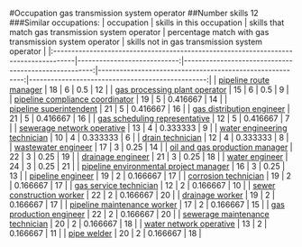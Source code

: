 #Occupation gas transmission system operator
##Number skills 12
###Similar occupations:
| occupation                                                                          |   skills in this occupation |   skills that match gas transmission system operator |   percentage match with gas transmission system operator |   skills not in gas transmission system operator |
|:------------------------------------------------------------------------------------|----------------------------:|-----------------------------------------------------:|---------------------------------------------------------:|-------------------------------------------------:|
| [pipeline route manager](pipeline_route_manager.md)                                 |                          18 |                                                    6 |                                                 0.5      |                                               12 |
| [gas processing plant operator](gas_processing_plant_operator.md)                   |                          15 |                                                    6 |                                                 0.5      |                                                9 |
| [pipeline compliance coordinator](pipeline_compliance_coordinator.md)               |                          19 |                                                    5 |                                                 0.416667 |                                               14 |
| [pipeline superintendent](pipeline superintendent.md)                               |                          21 |                                                    5 |                                                 0.416667 |                                               16 |
| [gas distribution engineer](gas_distribution_engineer.md)                           |                          21 |                                                    5 |                                                 0.416667 |                                               16 |
| [gas scheduling representative](gas_scheduling_representative.md)                   |                          12 |                                                    5 |                                                 0.416667 |                                                7 |
| [sewerage network operative](sewerage_network_operative.md)                         |                          13 |                                                    4 |                                                 0.333333 |                                                9 |
| [water engineering technician](water_engineering_technician.md)                     |                          10 |                                                    4 |                                                 0.333333 |                                                6 |
| [drain technician](drain_technician.md)                                             |                          12 |                                                    4 |                                                 0.333333 |                                                8 |
| [wastewater engineer](wastewater_engineer.md)                                       |                          17 |                                                    3 |                                                 0.25     |                                               14 |
| [oil and gas production manager](oil_and_gas_production_manager.md)                 |                          22 |                                                    3 |                                                 0.25     |                                               19 |
| [drainage engineer](drainage_engineer.md)                                           |                          21 |                                                    3 |                                                 0.25     |                                               18 |
| [water engineer](water_engineer.md)                                                 |                          24 |                                                    3 |                                                 0.25     |                                               21 |
| [pipeline environmental project manager](pipeline_environmental_project_manager.md) |                          16 |                                                    3 |                                                 0.25     |                                               13 |
| [pipeline engineer](pipeline_engineer.md)                                           |                          19 |                                                    2 |                                                 0.166667 |                                               17 |
| [corrosion technician](corrosion_technician.md)                                     |                          19 |                                                    2 |                                                 0.166667 |                                               17 |
| [gas service technician](gas_service_technician.md)                                 |                          12 |                                                    2 |                                                 0.166667 |                                               10 |
| [sewer construction worker](sewer_construction_worker.md)                           |                          22 |                                                    2 |                                                 0.166667 |                                               20 |
| [drainage worker](drainage_worker.md)                                               |                          19 |                                                    2 |                                                 0.166667 |                                               17 |
| [pipeline maintenance worker](pipeline_maintenance_worker.md)                       |                          17 |                                                    2 |                                                 0.166667 |                                               15 |
| [gas production engineer](gas_production_engineer.md)                               |                          22 |                                                    2 |                                                 0.166667 |                                               20 |
| [sewerage maintenance technician](sewerage_maintenance_technician.md)               |                          20 |                                                    2 |                                                 0.166667 |                                               18 |
| [water network operative](water_network_operative.md)                               |                          13 |                                                    2 |                                                 0.166667 |                                               11 |
| [pipe welder](pipe_welder.md)                                                       |                          20 |                                                    2 |                                                 0.166667 |                                               18 |
